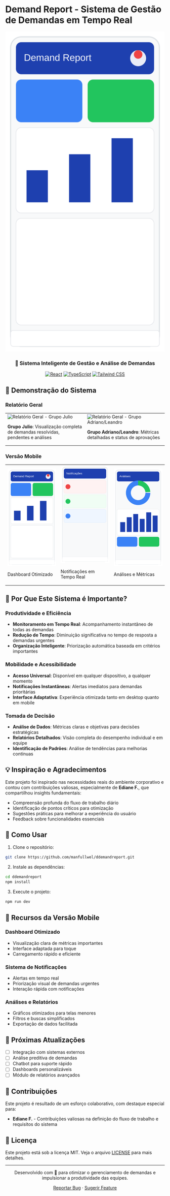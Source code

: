 # Demand Report - Sistema de Gestão de Demandas em Tempo Real

<div align="center">

![Logo do Projeto](public/screenshots/mobile-dashboard.svg)

### 🚀 Sistema Inteligente de Gestão e Análise de Demandas

[![React](https://img.shields.io/badge/React-20232A?style=for-the-badge&logo=react&logoColor=61DAFB)](https://reactjs.org/)
[![TypeScript](https://img.shields.io/badge/TypeScript-007ACC?style=for-the-badge&logo=typescript&logoColor=white)](https://www.typescriptlang.org/)
[![Tailwind CSS](https://img.shields.io/badge/Tailwind_CSS-38B2AC?style=for-the-badge&logo=tailwind-css&logoColor=white)](https://tailwindcss.com/)

</div>

## 📱 Demonstração do Sistema

### Relatório Geral
<div align="center">
  <table>
    <tr>
      <td width="50%">
        <img src="public/screenshots/grupo_julio.png" alt="Relatório Geral - Grupo Julio" />
        <p><strong>Grupo Julio</strong>: Visualização completa de demandas resolvidas, pendentes e análises</p>
      </td>
      <td width="50%">
        <img src="public/screenshots/grupo_leandro.png" alt="Relatório Geral - Grupo Adriano/Leandro" />
        <p><strong>Grupo Adriano/Leandro</strong>: Métricas detalhadas e status de aprovações</p>
      </td>
    </tr>
  </table>
</div>

### Versão Mobile
<div align="center">
  <table>
    <tr>
      <td width="33%">
        <img src="public/screenshots/mobile-dashboard.svg" alt="Dashboard Mobile" />
        <p>Dashboard Otimizado</p>
      </td>
      <td width="33%">
        <img src="public/screenshots/mobile-notifications.svg" alt="Notificações" />
        <p>Notificações em Tempo Real</p>
      </td>
      <td width="33%">
        <img src="public/screenshots/mobile-analysis.svg" alt="Análises" />
        <p>Análises e Métricas</p>
      </td>
    </tr>
  </table>
</div>

## 🌟 Por Que Este Sistema é Importante?

### Produtividade e Eficiência
- **Monitoramento em Tempo Real**: Acompanhamento instantâneo de todas as demandas
- **Redução de Tempo**: Diminuição significativa no tempo de resposta a demandas urgentes
- **Organização Inteligente**: Priorização automática baseada em critérios importantes

### Mobilidade e Acessibilidade
- **Acesso Universal**: Disponível em qualquer dispositivo, a qualquer momento
- **Notificações Instantâneas**: Alertas imediatos para demandas prioritárias
- **Interface Adaptativa**: Experiência otimizada tanto em desktop quanto em mobile

### Tomada de Decisão
- **Análise de Dados**: Métricas claras e objetivas para decisões estratégicas
- **Relatórios Detalhados**: Visão completa do desempenho individual e em equipe
- **Identificação de Padrões**: Análise de tendências para melhorias contínuas

## 💡 Inspiração e Agradecimentos

Este projeto foi inspirado nas necessidades reais do ambiente corporativo e contou com contribuições valiosas, especialmente de **Ediane F.**, que compartilhou insights fundamentais:

- Compreensão profunda do fluxo de trabalho diário
- Identificação de pontos críticos para otimização
- Sugestões práticas para melhorar a experiência do usuário
- Feedback sobre funcionalidades essenciais

## 🚀 Como Usar

1. Clone o repositório:
```bash
git clone https://github.com/manfullwel/ddemandreport.git
```

2. Instale as dependências:
```bash
cd ddemandreport
npm install
```

3. Execute o projeto:
```bash
npm run dev
```

## 📱 Recursos da Versão Mobile

### Dashboard Otimizado
- Visualização clara de métricas importantes
- Interface adaptada para toque
- Carregamento rápido e eficiente

### Sistema de Notificações
- Alertas em tempo real
- Priorização visual de demandas urgentes
- Interação rápida com notificações

### Análises e Relatórios
- Gráficos otimizados para telas menores
- Filtros e buscas simplificados
- Exportação de dados facilitada

## 🔄 Próximas Atualizações

- [ ] Integração com sistemas externos
- [ ] Análise preditiva de demandas
- [ ] Chatbot para suporte rápido
- [ ] Dashboards personalizáveis
- [ ] Módulo de relatórios avançados

## 👥 Contribuições

Este projeto é resultado de um esforço colaborativo, com destaque especial para:

- **Ediane F.** - Contribuições valiosas na definição do fluxo de trabalho e requisitos do sistema

## 📄 Licença

Este projeto está sob a licença MIT. Veja o arquivo [LICENSE](LICENSE) para mais detalhes.

---

<div align="center">
  <p>Desenvolvido com 💙 para otimizar o gerenciamento de demandas e impulsionar a produtividade das equipes.</p>
  <p>
    <a href="https://github.com/manfullwel/ddemandreport/issues">Reportar Bug</a>
    ·
    <a href="https://github.com/manfullwel/ddemandreport/issues">Sugerir Feature</a>
  </p>
</div>